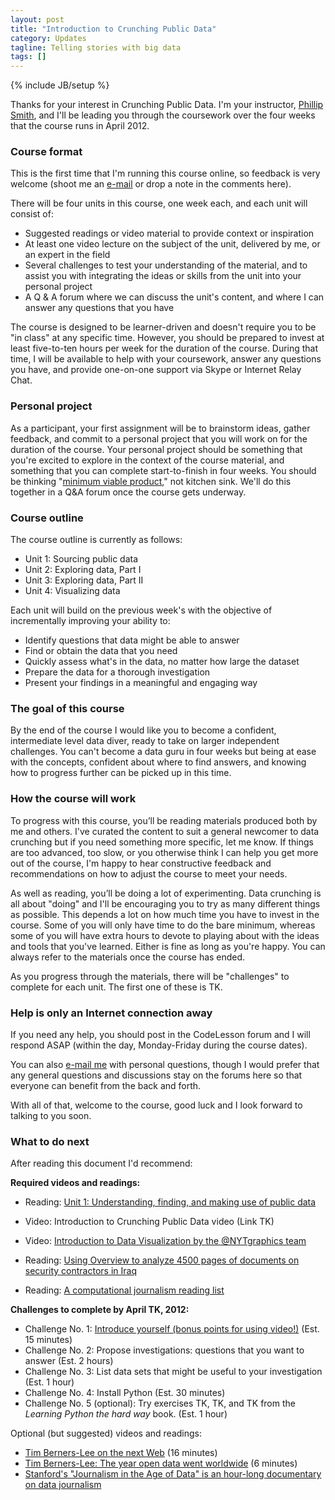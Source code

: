 ```yaml
---
layout: post
title: "Introduction to Crunching Public Data"
category: Updates
tagline: Telling stories with big data
tags: []
---
```

{% include JB/setup %}

Thanks for your interest in Crunching Public Data. I'm your instructor, [Phillip Smith](http://phillipadsmith.com), and I'll be leading you through the coursework over the four weeks that the course runs in April 2012.

### Course format 

This is the first time that I'm running this course online, so feedback is very welcome (shoot me an [e-mail](http://phillipadsmith.com/#contact) or drop a note in the comments here).

There will be four units in this course, one week each, and each unit will consist of:

* Suggested readings or video material to provide context or inspiration
* At least one video lecture on the subject of the unit, delivered by me, or an expert in the field
* Several challenges to test your understanding of the material, and to assist you with integrating the ideas or skills from the unit into your personal project
* A Q & A forum where we can discuss the unit's content, and where I can answer any questions that you have

The course is designed to be learner-driven and doesn't require you to be "in class" at any specific time. However, you should be prepared to invest at least five-to-ten hours per week for the duration of the course. During that time, I will be available to help with your coursework, answer any questions you have, and provide one-on-one support via Skype or Internet Relay Chat. 

### Personal project

As a participant, your first assignment will be to brainstorm ideas, gather feedback, and commit to a personal project that you will work on for the duration of the course. Your personal project should be something that you're excited to explore in the context of the course material, and something that you can complete start-to-finish in four weeks. You should be thinking "[minimum viable product](https://en.wikipedia.org/wiki/Minimum_viable_product)," not kitchen sink. We'll do this together in a Q&A forum once the course gets underway.

### Course outline

The course outline is currently as follows:

* Unit 1: Sourcing public data
* Unit 2: Exploring data, Part I
* Unit 3: Exploring data, Part II
* Unit 4: Visualizing data

Each unit will build on the previous week's with the objective of incrementally improving your ability to:

* Identify questions that data might be able to answer
* Find or obtain the data that you need
* Quickly assess what's in the data, no matter how large the dataset
* Prepare the data for a thorough investigation
* Present your findings in a meaningful and engaging way

### The goal of this course

By the end of the course I would like you to become a confident, intermediate level data diver, ready to take on larger independent challenges. You can't become a data guru in four weeks but being at ease with the concepts, confident about where to find answers, and knowing how to progress further can be picked up in this time.

### How the course will work

To progress with this course, you’ll be reading materials produced both by me and others. I've curated the content to suit a general newcomer to data crunching but if you need something more specific, let me know. If things are too advanced, too slow, or you otherwise think I can help you get more out of the course, I'm happy to hear constructive feedback and recommendations on how to adjust the course to meet your needs.

As well as reading, you’ll be doing a lot of experimenting. Data crunching is all about "doing" and I'll be encouraging you to try as many different things as possible. This depends a lot on how much time you have to invest in the course. Some of you will only have time to do the bare minimum, whereas some of you will have extra hours to devote to playing about with the ideas and tools that you've learned. Either is fine as long as you're happy. You can always refer to the materials once the course has ended.

As you progress through the materials, there will be "challenges" to complete for each unit. The first one of these is TK. 

### Help is only an Internet connection away

If you need any help, you should post in the CodeLesson forum and I will respond ASAP (within the day, Monday-Friday during the course dates).

You can also [e-mail me](http://phillipadsmith.com/#contact) with personal questions, though I would prefer that any general questions and discussions stay on the forums here so that everyone can benefit from the back and forth.

With all of that, welcome to the course, good luck and I look forward to talking to you soon.

### What to do next

After reading this document I'd recommend: 

**Required videos and readings:**

* Reading: [Unit 1: Understanding, finding, and making use of public data](http://phillipadsmith.github.com/Crunching-Public-Data/pages/units/week-one/)
* Video: Introduction to Crunching Public Data video (Link TK) 

* Video: [Introduction to Data Visualization by the @NYTgraphics team](http://youtu.be/XH-F9jV7EuE)
* Reading: [Using Overview to analyze 4500 pages of documents on security contractors in Iraq](http://overview.ap.org/blog/2012/02/private-security-contractors-in-iraq-analysis/)
* Reading: [A computational journalism reading list](http://jonathanstray.com/a-computational-journalism-reading-list)

**Challenges to complete by April TK, 2012:**

* Challenge No. 1: [Introduce yourself (bonus points for using video!)](http://phillipadsmith.github.com/Crunching-Public-Data/pages/challenges/challenge-one) (Est. 15 minutes)
* Challenge No. 2: Propose investigations: questions that you want to answer (Est. 2 hours)
* Challenge No. 3: List data sets that might be useful to your investigation (Est. 1 hour)
* Challenge No. 4: Install Python (Est. 30 minutes)
* Challenge No. 5 (optional): Try exercises TK, TK, and TK from the _Learning Python the hard way_ book. (Est. 1 hour)

Optional (but suggested) videos and readings:

* [Tim Berners-Lee on the next Web](http://www.ted.com/talks/tim_berners_lee_on_the_next_web.html) (16 minutes)
* [Tim Berners-Lee: The year open data went worldwide](http://www.ted.com/talks/tim_berners_lee_the_year_open_data_went_worldwide.html) (6 minutes)
* [Stanford's "Journalism in the Age of Data" is an hour-long documentary on data journalism](http://datajournalism.stanford.edu/)
